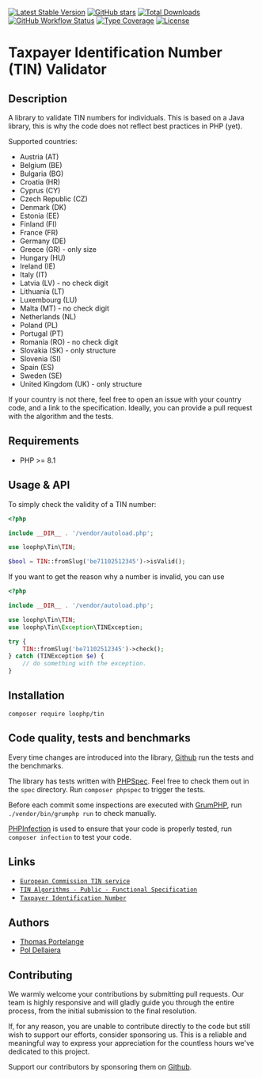 [![Latest Stable Version](https://img.shields.io/packagist/v/loophp/tin.svg?style=flat-square)](https://packagist.org/packages/loophp/tin)
[![GitHub stars](https://img.shields.io/github/stars/loophp/tin.svg?style=flat-square)](https://packagist.org/packages/loophp/tin)
[![Total Downloads](https://img.shields.io/packagist/dt/loophp/tin.svg?style=flat-square)](https://packagist.org/packages/loophp/tin)
[![GitHub Workflow Status][github workflow status]][github actions link]
[![Type Coverage](https://shepherd.dev/github/loophp/tin/coverage.svg)](https://shepherd.dev/github/loophp/tin)
[![License](https://img.shields.io/packagist/l/loophp/tin.svg?style=flat-square)](https://packagist.org/packages/loophp/tin)

# Taxpayer Identification Number (TIN) Validator

## Description

A library to validate TIN numbers for individuals. This is based on a Java
library, this is why the code does not reflect best practices in PHP (yet).

Supported countries:

- Austria (AT)
- Belgium (BE)
- Bulgaria (BG)
- Croatia (HR)
- Cyprus (CY)
- Czech Republic (CZ)
- Denmark (DK)
- Estonia (EE)
- Finland (FI)
- France (FR)
- Germany (DE)
- Greece (GR) - only size
- Hungary (HU)
- Ireland (IE)
- Italy (IT)
- Latvia (LV) - no check digit
- Lithuania (LT)
- Luxembourg (LU)
- Malta (MT) - no check digit
- Netherlands (NL)
- Poland (PL)
- Portugal (PT)
- Romania (RO) - no check digit
- Slovakia (SK) - only structure
- Slovenia (SI)
- Spain (ES)
- Sweden (SE)
- United Kingdom (UK) - only structure

If your country is not there, feel free to open an issue with your country code,
and a link to the specification. Ideally, you can provide a pull request with
the algorithm and the tests.

## Requirements

- PHP >= 8.1

## Usage & API

To simply check the validity of a TIN number:

```php
<?php

include __DIR__ . '/vendor/autoload.php';

use loophp\Tin\TIN;

$bool = TIN::fromSlug('be71102512345')->isValid();
```

If you want to get the reason why a number is invalid, you can use

```php
<?php

include __DIR__ . '/vendor/autoload.php';

use loophp\Tin\TIN;
use loophp\Tin\Exception\TINException;

try {
    TIN::fromSlug('be71102512345')->check();
} catch (TINException $e) {
    // do something with the exception.
}
```

## Installation

`composer require loophp/tin`

## Code quality, tests and benchmarks

Every time changes are introduced into the library,
[Github](https://github.com/loophp/tin/actions) run the tests and the
benchmarks.

The library has tests written with [PHPSpec](http://www.phpspec.net/). Feel free
to check them out in the `spec` directory. Run `composer phpspec` to trigger the
tests.

Before each commit some inspections are executed with
[GrumPHP](https://github.com/phpro/grumphp), run `./vendor/bin/grumphp run` to
check manually.

[PHPInfection](https://github.com/infection/infection) is used to ensure that
your code is properly tested, run `composer infection` to test your code.

## Links

- [`European Commission TIN service`](https://ec.europa.eu/taxation_customs/tin/)
- [`TIN Algorithms - Public - Functional Specification`](https://ec.europa.eu/taxation_customs/tin/specs/FS-TIN%20Algorithms-Public.docx)
- [`Taxpayer Identification Number`](https://en.wikipedia.org/wiki/Taxpayer_Identification_Number)

## Authors

- [Thomas Portelange](https://github.com/lekoala)
- [Pol Dellaiera](https://github.com/loophp)

## Contributing

We warmly welcome your contributions by submitting pull requests. Our team is
highly responsive and will gladly guide you through the entire process, from the
initial submission to the final resolution.

If, for any reason, you are unable to contribute directly to the code but still
wish to support our efforts, consider sponsoring us. This is a reliable and
meaningful way to express your appreciation for the countless hours we've
dedicated to this project.

Support our contributors by sponsoring them on [Github][github sponsors link].

[github workflow status]:
  https://img.shields.io/github/actions/workflow/status/loophp/tin/tests.yml?branch=master&style=flat-square
[github sponsors link]: https://github.com/loophp/tin/graphs/contributors
[github actions link]: https://github.com/loophp/tin/actions
